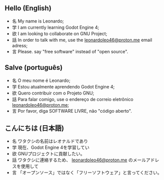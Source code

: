 ## Hello (English)

- 名 My name is Leonardo;
- 学 I am currently learning Godot Engine 4;
- 欲 I am looking to collaborate on GNU Project;
- 話 In order to talk with me, use the leonardoleo46@proton.me email adress;
- 言 Please. say "free software" instead of "open source".

## Salve (português)

- 名 O meu nome é Leonardo;
- 学 Estou atualmente aprendendo Godot Engine 4;
- 欲 Quero contribuir com o Projeto GNU;
- 話 Para falar comigo, use o endereço de correio eletrônico leonardoleo46@proton.me;
- 言 Por favor, diga SOFTWARE LIVRE, não "código aberto".

## こんにちは (日本語)

- 名 ワタクシの名前はレオナルドであり
- 学 現在、Godot Engine 4を学習してい
- 欲 GNUプロジェクトに貢献したい。
- 話 ワタクシに連絡するため、 leonardoleo46@proton.me のメールアドレスを使用して
- 言 「オープンソース」ではなく「フリーソフトウェア」と言ってください。
